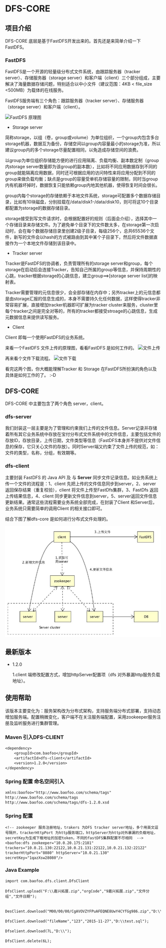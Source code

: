 # DFS-CORE
## 项目介绍

DFS-CORE 底层是基于FastDFS开发出来的。首先还是来简单介绍一下FastDFS。

### FastDFS

FastDFS是一个开源的轻量级分布式文件系统，由跟踪服务器（tracker server）、存储服务器（storage server）和客户端（client）三个部分组成，主要解决了海量数据存储问题，特别适合以中小文件（建议范围：4KB < file_size <500MB）为载体的在线服务。


FastDFS服务端有三个角色：跟踪服务器（tracker server）、存储服务器（storage server）和客户端（client）。

![FastDFS 原理图](http://images.51cto.com/files/uploadimg/20121009/1647200.png)


* Storage server  

简称storage，以组（卷，group或volume）为单位组织，一个group内包含多台storage机器，数据互为备份，存储空间以group内容量最小的storage为准，所以建议group内的多个storage尽量配置相同，以免造成存储空间的浪费。

以group为单位组织存储能方便的进行应用隔离、负载均衡、副本数定制（group内storage server数量即为该group的副本数），比如将不同应用数据存到不同的group就能隔离应用数据，同时还可根据应用的访问特性来将应用分配到不同的group来做负载均衡；缺点是group的容量受单机存储容量的限制，同时当group内有机器坏掉时，数据恢复只能依赖group内地其他机器，使得恢复时间会很长。

group内每个storage的存储依赖于本地文件系统，storage可配置多个数据存储目录，比如有10块磁盘，分别挂载在/data/disk1-/data/disk10，则可将这10个目录都配置为storage的数据存储目录。

storage接受到写文件请求时，会根据配置好的规则（后面会介绍），选择其中一个存储目录来存储文件。为了避免单个目录下的文件数太多，在storage第一次启动时，会在每个数据存储目录里创建2级子目录，每级256个，总共65536个文件，新写的文件会以hash的方式被路由到其中某个子目录下，然后将文件数据直接作为一个本地文件存储到该目录中。


* Tracker server

Tracker是FastDFS的协调者，负责管理所有的storage server和group，每个storage在启动后会连接Tracker，告知自己所属的group等信息，并保持周期性的心跳，tracker根据storage的心跳信息，建立group==>[storage server list]的映射表。

Tracker需要管理的元信息很少，会全部存储在内存中；另外tracker上的元信息都是由storage汇报的信息生成的，本身不需要持久化任何数据，这样使得tracker非常容易扩展，直接增加tracker机器即可扩展为tracker cluster来服务，cluster里每个tracker之间是完全对等的，所有的tracker都接受stroage的心跳信息，生成元数据信息来提供读写服务。

* Client

Client 即每一个使用FastDFS的业务系统。

来看一个FastDFS 文件上传的原理图，看看FastDFS 是如何工作的。
![文件上传](http://haystack.u.qiniudn.com/upload_file.jpg)

再来看个文件下载流程。
![文件下载](http://haystack.u.qiniudn.com/download_file.jpg)

看完这两个图，你大概能理解Tracker 和 Storage 在FastDFS所扮演的角色以及具体是如何工作的了。 :-D


## DFS-CORE

DFS-CORE 中主要包含了两个角色 server，client。


### dfs-server
	
我们封装这一层主要是为了管理和约束我们上传的文件信息。Server记录并存储着所有其它业务系统中存放在宝付分布式文件系统中的文件信息，主要包括文件的存放ID，存放目录，上传日期，文件类型等信息（FastDFS本身并不提供对文件信息的保存，它只关心文件的存放）。同时Server端又约束了文件上传的规范，如：文件的类型，名称，分组，有效期等。


### dfs-client
主要封装 FastDFS 的 Java API 及 与 **Server** 同步文件记录信息。如业务系统上传一个文件的流程是：1、client 先把上传的文件信息同步到server，2、server 返回保存结果（重复校验），client 将文件上传至FastDfs集群，3、FastDfs 返回上传结果信息，4、client 同步更新文件信息到server，5、server返回文件信息更新结果。通常这些流程需要业务系统全部完成，在封装了Client 和Server后，业务系统只需要简单的调用Client 的相关接口即可。

结合下图了解dfs-core 是如何进行分布式文件处理的。

![DFS-CORE](https://raw.githubusercontent.com/chinazhen/images/master/dfs-core.jpg)


## 最新版本

- 1.2.0

	1.client 端修改配置方式，增加httpServer配置项（dfs 对外暴漏http服务负载地址）。


## 使用帮助

该版本主要变化为：服务架构改为分布式架构，支持服务端分布式部署，支持动态增加服务端。配置稍微变化，客户端不在关注服务端配置，采用zookeeper服务注册及监听服务进行集群管理。


### Maven 引入DFS-CLIENT

	<dependency>
        <groupId>com.baofoo</groupId>
        <artifactId>dfs-client</artifactId>
        <version>1.2.0</version>
    </dependency>


### Spring 配置 命名空间引入

	xmlns:baofoo="http://www.baofoo.com/schema/tags"
	http://www.baofoo.com/schema/tags
	http://www.baofoo.com/schema/tags/dfs-1.2.0.xsd

### Spring 配置

	<!-- zookeeper 服务注册地址，trakers 为DFS tracker server地址，多个用英文逗号隔开，trackerHttpPort 为http服务端口，httpServer为http对外暴漏的负载地址，secretKey为生成下载地址的加密token，不同的fastDFS集群配置不尽相同  -->
	<baofoo:dfs zookeeper="10.0.20.175:2181" trackers="10.0.21.130:22122,10.0.21.131:22122,10.0.21.132:22122" trackerHttpPort="8080" httpServer="10.0.21.130" secretKey="1qazXsw28080"/>

### Java Example

	import com.baofoo.dfs.client.DfsClient
	
	DfsClient.upload("F:\\嘉兴拓展.zip","orgCode","9嘉兴拓展.zip","文件分组","文件日期");


    DesClient.download("M00/00/00/CgAVOVZYFPuAFEQNE8UwY4CYfGg986.zip","D:\\aaa.zip");

    DfsClient.download("fileName","123","2015-11-27","D:\\test.sql");

    Dfselient.download(7L,"D:\\");

    DfsClient.delete(6L);